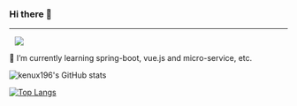 ### Hi there 👋
---

<a href="https://velog.io/@kenux">
    <img 
        src="http://img.shields.io/badge/velog-434343?style=flat&logo=vectorworks&link=https://velog.io/@kenux"
        style="height : auto; margin-left : 10px; margin-right : 10px;"/>
</a>

<!--
**kenux196/kenux196** is a ✨ _special_ ✨ repository because its `README.md` (this file) appears on your GitHub profile.

Here are some ideas to get you started:

- 🔭 I’m currently working on ...
- 🌱 I’m currently learning ...
- 👯 I’m looking to collaborate on ...
- 🤔 I’m looking for help with ...
- 💬 Ask me about ...
- 📫 How to reach me: ...
- 😄 Pronouns: ...
- ⚡ Fun fact: ...
-->

🌱 I’m currently learning spring-boot, vue.js and micro-service, etc.

![kenux196's GitHub stats](https://github-readme-stats.vercel.app/api?username=kenux196&show_icons=true&theme=darcula)

[![Top Langs](https://github-readme-stats.vercel.app/api/top-langs/?username=kenux196&layout=compact&theme=darcula&langs_count=10)](https://github.com/anuraghazra/github-readme-stats)

